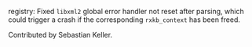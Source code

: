 registry: Fixed `libxml2` global error handler not reset after parsing, which
could trigger a crash if the corresponding `rxkb_context` has been freed.

Contributed by Sebastian Keller.
